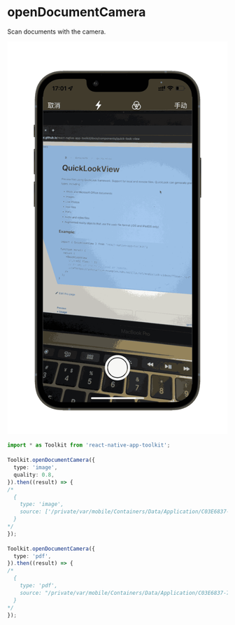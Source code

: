 # openDocumentCamera

Scan documents with the camera.

![Screenshot](/screenshot/IMG_2589.PNG)

```typescript
import * as Toolkit from 'react-native-app-toolkit';

Toolkit.openDocumentCamera({
  type: 'image',
  quality: 0.8,
}).then((result) => {
/* 
  {
    type: 'image',
    source: ['/private/var/mobile/Containers/Data/Application/C03E6837-70A7-47D2-BA71-716690C46BEF/tmp/react-native-kit/9DE1991A-EFA0-4507-AA2E-6FC9E4BE3ADB.jpg']
  }
*/
});

Toolkit.openDocumentCamera({
  type: 'pdf',
}).then((result) => {
/* 
  { 
    type: 'pdf',
    source: "/private/var/mobile/Containers/Data/Application/C03E6837-70A7-47D2-BA71-716690C46BEF/tmp/react-native-kit/9DE1991A-EFA0-4507-AA2E-6FC9E4BE3ADB.pdf" 
  }
*/
});
```
